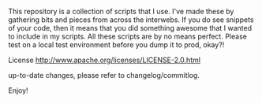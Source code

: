 This repository is a collection of scripts that I use. I've made these by gathering bits and pieces from across the interwebs. If you do see snippets of your code, then it means that you did something awesome that I wanted to include in my scripts. All these scripts are by no means perfect. Please test on a local test environment before you dump it to prod, okay?!

License http://www.apache.org/licenses/LICENSE-2.0.html

up-to-date changes, please refer to changelog/commitlog.

Enjoy!

